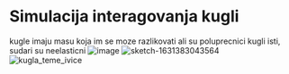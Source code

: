 # Simulacija interagovanja kugli
kugle imaju masu koja im se moze razlikovati ali su poluprecnici kugli isti, sudari su neelasticni
![image](https://user-images.githubusercontent.com/70685786/137217847-efeca658-4b1d-44a3-a662-5d940cca51aa.png)
![sketch-1631383043564](https://user-images.githubusercontent.com/70685786/133665943-e394c126-a5ca-4fea-a067-c93ed6304a16.png)
![kugla_teme_ivice](https://user-images.githubusercontent.com/70685786/134636621-f552fb91-865a-4570-a868-4cd222e08af2.png)
